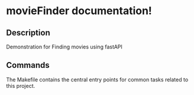 # movieFinder documentation!

## Description

Demonstration for Finding movies using fastAPI

## Commands

The Makefile contains the central entry points for common tasks related to this project.

